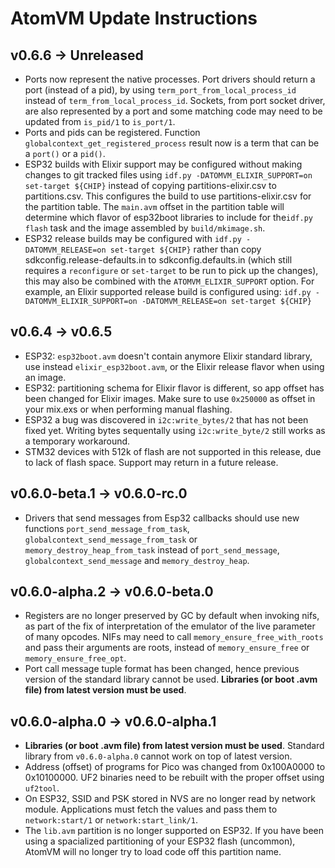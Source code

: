 <!---
  Copyright 2023 Davide Bettio <davide@uninstall.it>

  SPDX-License-Identifier: Apache-2.0 OR LGPL-2.1-or-later
-->

# AtomVM Update Instructions

## v0.6.6 -> Unreleased
- Ports now represent the native processes. Port drivers should return a port (instead of a pid),
by using `term_port_from_local_process_id` instead of `term_from_local_process_id`. Sockets, from
port socket driver, are also represented by a port and some matching code may need to be updated from
`is_pid/1` to `is_port/1`.
- Ports and pids can be registered. Function `globalcontext_get_registered_process` result now is
a term that can be a `port()` or a `pid()`.
- ESP32 builds with Elixir support may be configured without making changes to git tracked files
using `idf.py -DATOMVM_ELIXIR_SUPPORT=on set-target ${CHIP}` instead of copying
partitions-elixir.csv to partitions.csv. This configures the build to use partitions-elixir.csv for
the partition table. The `main.avm` offset in the partition table will determine which flavor of
esp32boot libraries to include for the`idf.py flash` task and the image assembled by
`build/mkimage.sh`.
- ESP32 release builds may be configured with `idf.py -DATOMVM_RELEASE=on set-target ${CHIP}`
rather than copy sdkconfig.release-defaults.in to sdkconfig.defaults.in (which still requires a
`reconfigure` or `set-target` to be run to pick up the changes), this may also be combined with the
`ATOMVM_ELIXIR_SUPPORT` option. For example, an Elixir supported release build is configured using:
`idf.py -DATOMVM_ELIXIR_SUPPORT=on -DATOMVM_RELEASE=on set-target ${CHIP}`

## v0.6.4 -> v0.6.5

- ESP32: `esp32boot.avm` doesn't contain anymore Elixir standard library, use instead
`elixir_esp32boot.avm`, or the Elixir release flavor when using an image.
- ESP32: partitioning schema for Elixir flavor is different, so app offset has been changed for
Elixir images. Make sure to use `0x250000` as offset in your mix.exs or when performing manual
flashing.
- ESP32 a bug was discovered in `i2c:write_bytes/2` that has not been fixed yet. Writing bytes
sequentally using `i2c:write_byte/2` still works as a temporary workaround.
- STM32 devices with 512k of flash are not supported in this release, due to lack of
flash space. Support may return in a future release.

## v0.6.0-beta.1 -> v0.6.0-rc.0

- Drivers that send messages from Esp32 callbacks should use new functions
`port_send_message_from_task`, `globalcontext_send_message_from_task` or
`memory_destroy_heap_from_task` instead of `port_send_message`,
`globalcontext_send_message` and `memory_destroy_heap`.

## v0.6.0-alpha.2 -> v0.6.0-beta.0

- Registers are no longer preserved by GC by default when invoking nifs, as part of the fix
of interpretation of the emulator of the live parameter of many opcodes. NIFs may need
to call `memory_ensure_free_with_roots` and pass their arguments are roots, instead of
`memory_ensure_free` or `memory_ensure_free_opt`.
- Port call message tuple format has been changed, hence previous version of the standard library
  cannot be used. **Libraries (or boot .avm file) from latest version must be used**.

## v0.6.0-alpha.0 -> v0.6.0-alpha.1

- **Libraries (or boot .avm file) from latest version must be used**. Standard library from
`v0.6.0-alpha.0` cannot work on top of latest version.
- Address (offset) of programs for Pico was changed from 0x100A0000 to 0x10100000. UF2
binaries need to be rebuilt with the proper offset using `uf2tool`.
- On ESP32, SSID and PSK stored in NVS are no longer read by network module. Applications
must fetch the values and pass them to `network:start/1` or `network:start_link/1`.
- The `lib.avm` partition is no longer supported on ESP32.  If you have been using a
spacialized partitioning of your ESP32 flash (uncommon), AtomVM will no longer try to load
code off this partition name.
